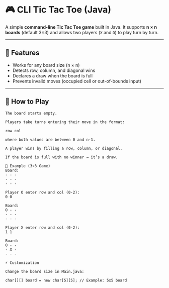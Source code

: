 # 🎮 CLI Tic Tac Toe (Java)

A simple **command-line Tic Tac Toe game** built in Java. It supports **n × n boards** (default 3×3) and allows two players (`X` and `O`) to play turn by turn.

---

## 🚀 Features
- Works for any board size (n × n)  
- Detects row, column, and diagonal wins  
- Declares a draw when the board is full  
- Prevents invalid moves (occupied cell or out-of-bounds input)  

---




## 🎲 How to Play
```
The board starts empty.

Players take turns entering their move in the format:

row col

where both values are between 0 and n-1.

A player wins by filling a row, column, or diagonal.

If the board is full with no winner → it’s a draw.

📖 Example (3×3 Game)
Board:
- - -
- - -
- - -

Player O enter row and col (0-2):
0 0

Board:
O - -
- - -
- - -

Player X enter row and col (0-2):
1 1

Board:
O - -
- X -
- - -

⚡ Customization

Change the board size in Main.java:

char[][] board = new char[5][5]; // Example: 5x5 board
